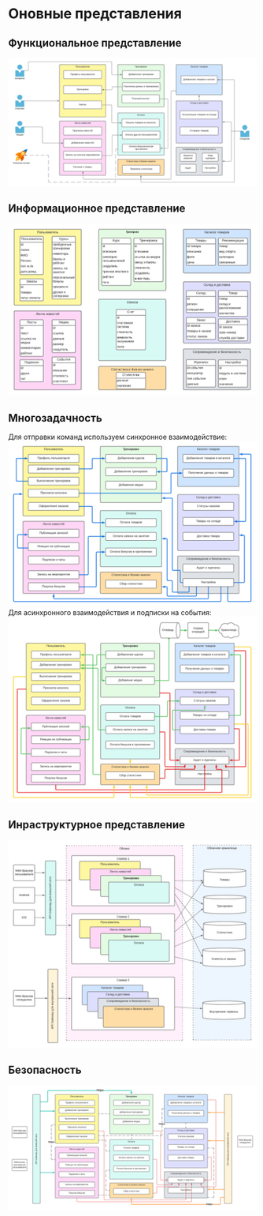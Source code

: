 # Оновные представления
## Функциональное представление
![alt tag](https://github.com/chukichaeva/supercoolarchitectdiploma/blob/main/image/fun.png)

## Информационное представление
![alt tag](https://github.com/chukichaeva/supercoolarchitectdiploma/blob/main/image/inf.png)

## Многозадачность
Для отправки команд используем синхронное взаимодействие:
![alt tag](https://github.com/chukichaeva/supercoolarchitectdiploma/blob/main/image/rest.png)
Для асинхронного взаимодействия и подписки на события: 
![alt tag](https://github.com/chukichaeva/supercoolarchitectdiploma/blob/main/image/kafka.png)

## Инраструктурное представление 
![alt tag](https://github.com/chukichaeva/supercoolarchitectdiploma/blob/main/image/infr.png) 

## Безопасность 
![alt tag](https://github.com/chukichaeva/supercoolarchitectdiploma/blob/main/image/sec.png) 
